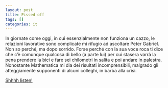 ```yaml
---
layout: post
title: Pissed off
tags: []
categories: it
---
```

In giornate come oggi, in cui essenzialmente non funziona un cazzo, le relazioni lavorative sono complicate mi rifugio ad ascoltare Peter Gabriel. Non so perché, ma dopo sorrido. Forse perché con la sua voce roca ti dice che c’è comunque qualcosa di bello (a parte lui) per cui stasera varrà la pena prendere la bici e fare sei chilometri in salita e poi andare in palestra. Nonostante Mathematica mi dia dei risultati incomprensibili, malgrado gli atteggiamente supponenti di alcuni colleghi, in barba alla crisi.

[Shhhh listen!](http://youtu.be/UfBgAq0sQ1s?t=25m42s)
